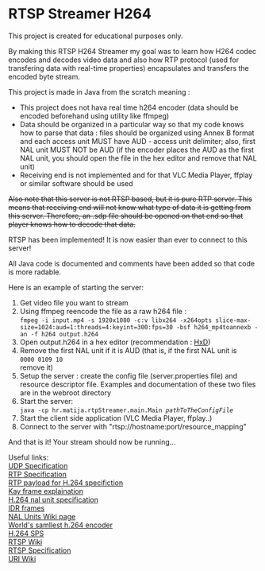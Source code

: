 # RTSP Streamer H264
<p>This project is created for educational purposes only.</p>
<p>By making this RTSP H264 Streamer my goal was to learn how H264 codec encodes and decodes video data and also how RTP protocol (used for transfering data with real-time properties) encapsulates and transfers the encoded byte stream.</p>
<p>This project is made in Java from the scratch meaning :</p>
<ul>
<li>This project does not hava real time h264 encoder (data should be encoded beforehand using utility like ffmpeg)</li>
<li>Data should be organized in a&nbsp;particular way so that my code knows how to parse that data : files should be organized using Annex B format and each access unit MUST have AUD - access unit delimiter; also, first NAL unit MUST NOT be AUD (if the encoder places the AUD as the first NAL unit, you should open the file in the hex editor and remove that NAL unit)</li>
<li>Receiving end is not implemented and for that VLC Media Player, ffplay or similar software should be used</li>
</ul>
<p><span style="text-decoration: line-through;">Also note that this server is not RTSP based, but it is pure RTP server. This means that receiving end will not know what type of data it is getting from this server. Therefore, an .sdp file should be opened on that end so that player knows how to decode that data.</span></p>
<p>RTSP has been implemented! It is now easier than ever to connect to this server!&nbsp;</p>
<p>All Java code is documented and comments have been added so that code is more radable.</p>
<p>Here is an example of starting the server:</p>
<ol>
<li>Get video file you want to stream</li>
<li>Using ffmpeg reencode the file as a raw h264 file : <br /><code>fmpeg -i input.mp4 -s 1920x1080 -c:v libx264 -x264opts slice-max-size=1024:aud=1:threads=4:keyint=300:fps=30 -bsf h264_mp4toannexb -an -f h264 output.h264</code></li>
<li>Open output.h264 in a hex editor (recommendation : <a href="https://mh-nexus.de/en/hxd/">HxD</a>)</li>
<li>Remove the first NAL unit if it is AUD (that is, if the first NAL unit is&nbsp;<br /><code>0000 0109 10</code><br />remove it)</li>
<li>Setup the server : create the config file (server.properties file) and resource descriptor file. Examples and documentation of these two files are in the webroot directory</li>
<li>Start the server:<br /><code>java -cp hr.matija.rtpStreamer.main.Main <em>pathToTheConfigFile</em></code>&nbsp;</li>
<li>Start the client side application (VLC Media Player, ffplay..)</li>
<li>Connect to the server with "rtsp://hostname:port/resource_mapping"</li>
</ol>
<p>And that is it! Your stream should now be running...</p>
<p>Useful links: <br /> <a href="https://tools.ietf.org/html/rfc768">UDP Specification</a> <br /> <a href="https://tools.ietf.org/html/rfc3550">RTP Specification</a> <br /> <a href="https://tools.ietf.org/html/rfc6184#ref-1">RTP payload for H.264 specifiction</a> <br /> <a href="https://www.quora.com/What-is-the-difference-between-an-I-Frame-and-a-Keyframe-in-video-encoding">Kay frame explaination</a> <br /> <a href="https://yumichan.net/video-processing/video-compression/introduction-to-h264-nal-unit/">H.264 nal unit specification</a> <br /> <a href="https://stackoverflow.com/questions/22626021/idr-and-non-idr-difference">IDR frames</a> <br /> <a href="https://en.wikipedia.org/wiki/Network_Abstraction_Layer">NAL Units Wiki page</a> <br /> <a href="https://cardinalpeak.com/blog/worlds-smallest-h-264-encoder/">World's samllest h.264 encoder</a> <br /> <a href="https://cardinalpeak.com/blog/the-h-264-sequence-parameter-set/">H.264 SPS</a> <br /> <a href="https://en.wikipedia.org/wiki/Real_Time_Streaming_Protocol">RTSP Wiki</a> <br /> <a href="https://tools.ietf.org/html/rfc7826">RTSP Specification</a> <br /> <a href="https://en.wikipedia.org/wiki/Uniform_Resource_Identifier">URI Wiki</a></p>